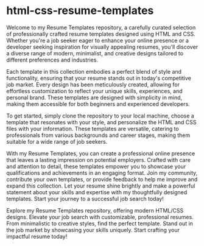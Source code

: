 # html-css-resume-templates

Welcome to my Resume Templates repository, a carefully curated selection of professionally crafted resume templates designed using HTML and CSS. Whether you're a job seeker eager to enhance your online presence or a developer seeking inspiration for visually appealing resumes, you'll discover a diverse range of modern, minimalist, and creative designs tailored to different preferences and industries.

Each template in this collection embodies a perfect blend of style and functionality, ensuring that your resume stands out in today's competitive job market. Every design has been meticulously created, allowing for effortless customization to reflect your unique skills, experiences, and personal brand. These templates are designed with simplicity in mind, making them accessible for both beginners and experienced developers.

To get started, simply clone the repository to your local machine, choose a template that resonates with your style, and personalize the HTML and CSS files with your information. These templates are versatile, catering to professionals from various backgrounds and career stages, making them suitable for a wide range of job seekers.

With my Resume Templates, you can create a professional online presence that leaves a lasting impression on potential employers. Crafted with care and attention to detail, these templates empower you to showcase your qualifications and achievements in an engaging format. Join my community, contribute your own templates, or provide feedback to help me improve and expand this collection. Let your resume shine brightly and make a powerful statement about your skills and expertise with my thoughtfully designed templates. Start your journey to a successful job search today!

Explore my Resume Templates repository, offering modern HTML/CSS designs. Elevate your job search with customizable, professional resumes. From minimalistic to creative styles, find the perfect template. Stand out in the job market by showcasing your skills uniquely. Start crafting your impactful resume today!
